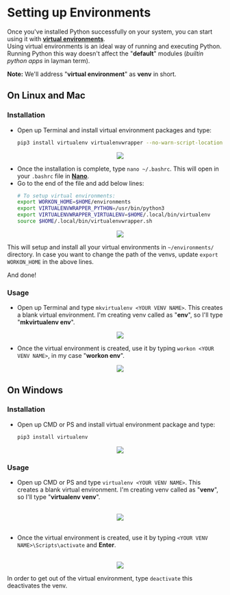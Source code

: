 # Setting up Environments

Once you've installed Python successfully on your system, you can start using it with **[virtual environments](https://docs.python.org/3/tutorial/venv.html)**.<br>Using virtual environments is an ideal way of running and executing Python. Running Python this way doesn't affect the "**default**" modules (*builtin python apps* in layman term).

**Note:** We'll address "**virtual environment**" as **venv** in short.

## On Linux and Mac

### Installation

- Open up Terminal and install virtual environment packages and type:
  ```bash
  pip3 install virtualenv virtualenvwrapper --no-warn-script-location
  ```
  <p align="center">
    <img src="https://github.com/xames3/cheat_sheet/blob/assets/media/pip-install-venv.png?raw=true">
  </p>
- Once the installation is complete, type `nano ~/.bashrc`. This will open in your `.bashrc` file in **[Nano](https://github.com/xames3/cheat_sheet/blob/master/editors/nano.md)**.
- Go to the end of the file and add below lines:
  ```bash
  # To setup virtual environments:
  export WORKON_HOME=$HOME/environments
  export VIRTUALENVWRAPPER_PYTHON=/usr/bin/python3
  export VIRTUALENVWRAPPER_VIRTUALENV=$HOME/.local/bin/virtualenv
  source $HOME/.local/bin/virtualenvwrapper.sh
  ```
  <p align="center">
    <img src="https://github.com/xames3/cheat_sheet/blob/assets/media/setup-venv.png?raw=true">
  </p>

This will setup and install all your virtual environments in `~/environments/` directory. In case you want to change the path of the venvs, update `export WORKON_HOME` in the above lines.

And done!

### Usage

- Open up Terminal and type `mkvirtualenv <YOUR VENV NAME>`. This creates a blank virtual environment. I'm creating venv called as "**env**", so I'll type "**mkvirtualenv env**".
  <p align="center">
    <img src="https://github.com/xames3/cheat_sheet/blob/assets/media/mk-venv.png?raw=true">
  </p>
- Once the virtual environment is created, use it by typing `workon <YOUR VENV NAME>`, in my case "**workon env**".
  <p align="center">
    <img src="https://github.com/xames3/cheat_sheet/blob/assets/media/venv-venv.png?raw=true">
  </p>

## On Windows

### Installation

- Open up CMD or PS and install virtual environment package and type:
  ```bash
  pip3 install virtualenv
  ```
  <p align="center">
    <img src="https://github.com/xames3/cheat_sheet/blob/assets/media/win-pip-install-venv.PNG?raw=true">
  </p>

### Usage

- Open up CMD or PS and type `virtualenv <YOUR VENV NAME>`. This creates a blank virtual environment. I'm creating venv called as "**venv**", so I'll type "**virtualenv venv**".<br><br>
  <p align="center">
    <img src="https://github.com/xames3/cheat_sheet/blob/assets/media/win-setup-venv.PNG?raw=true">
  </p><br>
- Once the virtual environment is created, use it by typing `<YOUR VENV NAME>\Scripts\activate` and **Enter**.<br><br>
  <p align="center">
    <img src="https://github.com/xames3/cheat_sheet/blob/assets/media/win-venv-venv.PNG?raw=true">
  </p>

In order to get out of the virtual environment, type `deactivate` this deactivates the venv.
